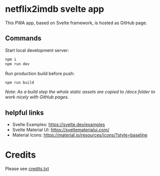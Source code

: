 # netflix2imdb svelte app

This PWA app, based on Svelte framework, is hosted as GitHub page.



## Commands

Start local development server:

```bash
npm i
npm run dev
```


Run production build before push:

```bash
npm run build
```

_Note: As a build step the whole static assets are copied to /docs folder to work nicely with GitHub pages._


## helpful links

* Svelte Examples: https://svelte.dev/examples
* Svelte Material UI: https://sveltematerialui.com/
* Material Icons: https://material.io/resources/icons/?style=baseline


# Credits

Please see [credits.txt](./public/credits.txt)